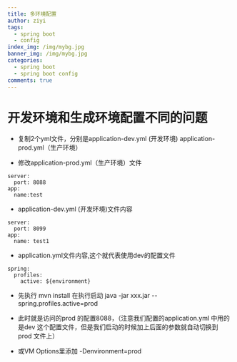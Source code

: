 ```yaml
---
title: 多环境配置
author: ziyi
tags:
  - spring boot
  - config
index_img: /img/mybg.jpg
banner_img: /img/mybg.jpg
categories:
  - spring boot
  - spring boot config
comments: true
---
```


# 开发环境和生成环境配置不同的问题


- 复制2个yml文件，分别是application-dev.yml (开发环境) application-prod.yml（生产环境）

- 修改application-prod.yml（生产环境）文件

```
server:
  port: 8088
app:
  name:test
```

- application-dev.yml (开发环境)文件内容

```
server:
  port: 8099
app:
  name: test1
```

- application.yml文件内容,这个就代表使用dev的配置文件

```
spring:
  profiles:
    active: ${environment}
```

- 先执行 mvn install 在执行启动 java -jar xxx.jar --spring.profiles.active=prod

- 此时就是访问的prod 的配置8088，（注意我们配置的application.yml 中用的是dev 这个配置文件，但是我们启动的时候加上后面的参数就自动切换到 prod 文件上）

- 或VM Options里添加 -Denvironment=prod